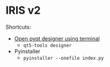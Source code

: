 # IRIS v2

Shortcuts:
- [Open pyqt designer using terminal](https://stackoverflow.com/questions/42090739/pyqt5-how-to-install-run-qt-designer)
    - ``qt5-tools designer``
- Pyinstaller
    - ``pyinstaller --onefile index.py``

